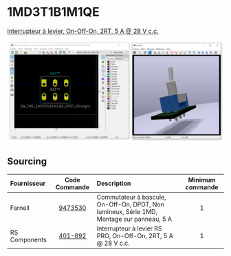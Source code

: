 # 1MD3T1B1M1QE

[Interrupteur à levier, On-Off-On, 2RT, 5 A @ 28 V c.c.](https://www.tme.eu/en/details/1md3t1b1m1qe/toggle-switches/)

![SW_TME_1MD3T1B1M1QE_DPDT_Straight](image_toggle_switches_1md3t1b1m1qe.png)

## Sourcing

| Fournisseur   |                                     Code Commande                                     | Description                                                                               | Minimum commande |
| :------------ | :-----------------------------------------------------------------------------------: | :---------------------------------------------------------------------------------------- | :--------------: |
| Farnell       | [9473530](https://fr.farnell.com/multicomp/1md3t1b1m1qe/interrupteur-dpdt/dp/9473530) | Commutateur à bascule, On-Off-On, DPDT, Non lumineux, Série 1MD, Montage sur panneau, 5 A |        1         |
| RS Components |       [401-692](https://fr.rs-online.com/web/p/interrupteurs-a-levier/0401692/)       | Interrupteur à levier RS PRO, On-Off-On, 2RT, 5 A @ 28 V c.c.                             |        1         |
